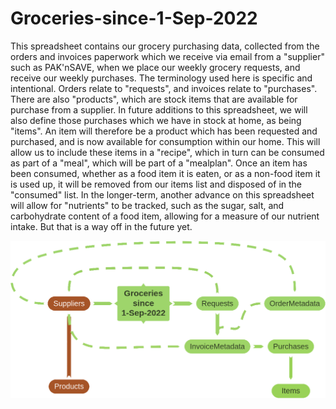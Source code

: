 # Groceries-since-1-Sep-2022
This spreadsheet contains our grocery purchasing data, collected from the orders and invoices paperwork which we receive via email from a "supplier" such as  PAK'nSAVE, when we place our weekly grocery requests, and receive our weekly purchases. The terminology used here is specific and intentional. Orders relate to "requests", and invoices relate to "purchases". There are also "products", which are stock items that are available for purchase from a supplier. In future additions to this spreadsheet, we will also define those purchases which we have in stock at home, as being "items". An item will therefore be a product which has been requested and purchased, and is now available for consumption within our home. This will allow us to include these items in a "recipe", which in turn can be consumed as part of a "meal", which will be part of a "mealplan". Once an item has been consumed, whether as a food item it is eaten, or as a non-food item it is used up, it will be removed from our items list and disposed of in the "consumed" list. In the longer-term, another advance on this spreadsheet will allow for "nutrients" to be tracked, such as the sugar, salt, and carbohydrate content of a food item, allowing for a measure of our nutrient intake. But that is a way off in the future yet.

![](images/220831_0638_project-flow.png)
